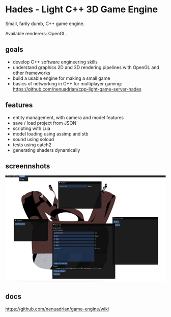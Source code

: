 # Hades - Light C++ 3D Game Engine 

Small, farily dumb, C++ game engine. 

Available renderers: OpenGL.

## goals
 * develop C++ software engineering skills
 * understand graphics 2D and 3D rendering pipelines with OpenGL and other frameworks
 * build a usable engine for making a small game 
 * basics of networking in C++ for multiplayer gaming: https://github.com/nenuadrian/cpp-light-game-server-hades

## features

 * entity management, with camera and model features
 * save / load project from JSON
 * scripting with Lua
 * model loading using assimp and stb
 * sound using soloud
 * tests using catch2
 * generating shaders dynamically

## screennshots

![Screen](docs/screen.jpg)

## docs 

https://github.com/nenuadrian/game-engine/wiki

